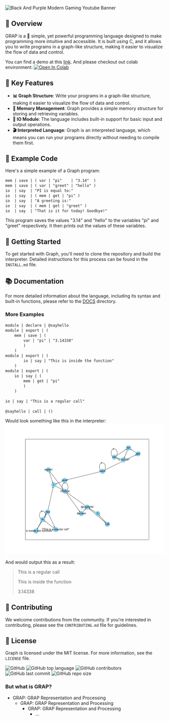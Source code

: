 ![Black And Purple Modern Gaming Youtube Banner](https://github.com/velocitatem/GRAP/assets/60182044/1727c3f9-33c2-4807-8cd5-4b1ecb19719e)

## 🚀 Overview
GRAP is a 🎉 simple, yet powerful programming language designed to make programming more intuitive and accessible. It is built using C, and it allows you to write programs in a graph-like structure, making it easier to visualize the flow of data and control.

You can find a demo at this [link](https://g-rap.netlify.app/graph). And please checkout out colab environment:
[![Open In Colab](https://colab.research.google.com/assets/colab-badge.svg)](https://colab.research.google.com/drive/1-FQg4OTTn3_b1ZjC2eYGx7Luja7K2u8e?usp=sharing)


## 🌟 Key Features
- **📊 Graph Structure**: Write your programs in a graph-like structure, making it easier to visualize the flow of data and control.
- **💾 Memory Management**: Graph provides a simple memory structure for storing and retrieving variables.
- **📢 IO Module**: The language includes built-in support for basic input and output operations.
- **🎬 Interpreted Language**: Graph is an interpreted language, which means you can run your programs directly without needing to compile them first.

## 📜 Example Code
Here's a simple example of a Graph program:

```grap
mem | save | ( var | "pi"    | "3.14"  )
mem | save | ( var | "greet" | "hello" )
io  | say  | "PI is equal to:"
io  | say  | ( mem | get | "pi" )
io  | say  | "A greeting is:"
io  | say  | ( mem | get | "greet" )
io  | say  | "That is it for today! Goodbye!"
```

This program saves the values "3.14" and "hello" to the variables "pi" and "greet" respectively. It then prints out the values of these variables.

## 🚀 Getting Started
To get started with Graph, you'll need to clone the repository and build the interpreter. Detailed instructions for this process can be found in the `INSTALL.md` file.

## 📚 Documentation
For more detailed information about the language, including its syntax and built-in functions, please refer to the [DOCS](./DOCS) directory.

### More Examples

```grap
module | declare | @sayhello
module | export | (
    mem | save | (
        var | "pi" | "3.14338"
        )
    )
module | export | (
        io | say | "This is inside the function"
    )
module | export | (
    io | say | (
        mem | get | "pi"
        )
    )

io | say | "This is a regular call"

@sayhello | call | ()
```

Would look something like this in the interpreter:
![moduleimage](./demos/module.png)

And would output this as a result:
> This is a regular call 
> 
> This is inside the function
> 
> 3.14338



## 🤝 Contributing
We welcome contributions from the community. If you're interested in contributing, please see the `CONTRIBUTING.md` file for guidelines.

## 📄 License
Graph is licensed under the MIT license. For more information, see the `LICENSE` file.

![GitHub](https://img.shields.io/github/license/velocitatem/programming-language-in-c)
![GitHub top language](https://img.shields.io/github/languages/top/velocitatem/programming-language-in-c)
![GitHub contributors](https://img.shields.io/github/contributors/velocitatem/programming-language-in-c)
![GitHub last commit](https://img.shields.io/github/last-commit/velocitatem/programming-language-in-c)
![GitHub repo size](https://img.shields.io/github/repo-size/velocitatem/programming-language-in-c)


### But what is GRAP?
+ GRAP: GRAP Representation and Processing
    + GRAP: GRAP Representation and Processing
        + GRAP: GRAP Representation and Processing
            + ...
